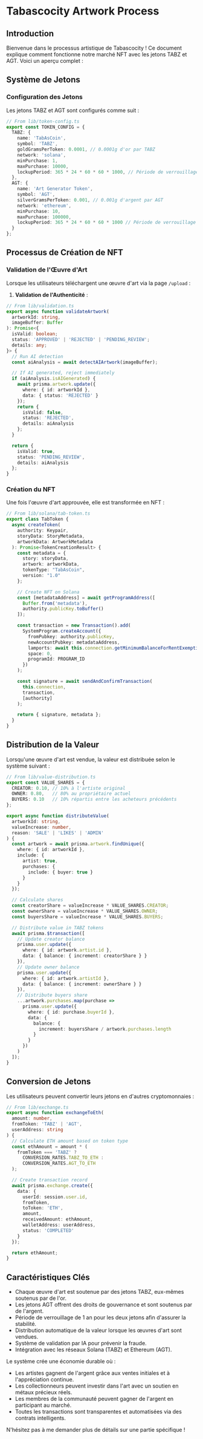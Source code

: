 # Tabascocity Artwork Process

## Introduction

Bienvenue dans le processus artistique de Tabascocity ! Ce document explique comment fonctionne notre marché NFT avec les jetons TABZ et AGT. Voici un aperçu complet :

## Système de Jetons

### Configuration des Jetons

Les jetons TABZ et AGT sont configurés comme suit :

```typescript
// From lib/token-config.ts
export const TOKEN_CONFIG = {
  TABZ: {
    name: 'TabAsCoin',
    symbol: 'TABZ',
    goldGramsPerToken: 0.0001, // 0.0001g d'or par TABZ
    network: 'solana',
    minPurchase: 1,
    maxPurchase: 10000,
    lockupPeriod: 365 * 24 * 60 * 60 * 1000, // Période de verrouillage de 1 an
  },
  AGT: {
    name: 'Art Generator Token',
    symbol: 'AGT',
    silverGramsPerToken: 0.001, // 0.001g d'argent par AGT
    network: 'ethereum',
    minPurchase: 10,
    maxPurchase: 100000,
    lockupPeriod: 365 * 24 * 60 * 60 * 1000 // Période de verrouillage de 1 an
  }
};
```

## Processus de Création de NFT

### Validation de l'Œuvre d'Art

Lorsque les utilisateurs téléchargent une œuvre d'art via la page `/upload` :

1. **Validation de l'Authenticité** :

```typescript
// From lib/validation.ts
export async function validateArtwork(
  artworkId: string,
  imageBuffer: Buffer
): Promise<{
  isValid: boolean;
  status: 'APPROVED' | 'REJECTED' | 'PENDING_REVIEW';
  details: any;
}> {
  // Run AI detection
  const aiAnalysis = await detectAIArtwork(imageBuffer);

  // If AI generated, reject immediately
  if (aiAnalysis.isAIGenerated) {
    await prisma.artwork.update({
      where: { id: artworkId },
      data: { status: 'REJECTED' }
    });
    return {
      isValid: false,
      status: 'REJECTED',
      details: aiAnalysis
    };
  }

  return {
    isValid: true,
    status: 'PENDING_REVIEW',
    details: aiAnalysis
  };
}
```

### Création du NFT

Une fois l'œuvre d'art approuvée, elle est transformée en NFT :

```typescript
// From lib/solana/tab-token.ts
export class TabToken {
  async createToken(
    authority: Keypair,
    storyData: StoryMetadata,
    artworkData: ArtworkMetadata
  ): Promise<TokenCreationResult> {
    const metadata = {
      story: storyData,
      artwork: artworkData,
      tokenType: "TabAsCoin",
      version: "1.0"
    };

    // Create NFT on Solana
    const [metadataAddress] = await getProgramAddress([
      Buffer.from('metadata'),
      authority.publicKey.toBuffer()
    ]);

    const transaction = new Transaction().add(
      SystemProgram.createAccount({
        fromPubkey: authority.publicKey,
        newAccountPubkey: metadataAddress,
        lamports: await this.connection.getMinimumBalanceForRentExemption(0),
        space: 0,
        programId: PROGRAM_ID
      })
    );

    const signature = await sendAndConfirmTransaction(
      this.connection,
      transaction,
      [authority]
    );

    return { signature, metadata };
  }
}
```

## Distribution de la Valeur

Lorsqu'une œuvre d'art est vendue, la valeur est distribuée selon le système suivant :

```typescript
// From lib/value-distribution.ts
export const VALUE_SHARES = {
  CREATOR: 0.10, // 10% à l'artiste original
  OWNER: 0.80,   // 80% au propriétaire actuel
  BUYERS: 0.10   // 10% répartis entre les acheteurs précédents
};

export async function distributeValue(
  artworkId: string,
  valueIncrease: number,
  reason: 'SALE' | 'LIKES' | 'ADMIN'
) {
  const artwork = await prisma.artwork.findUnique({
    where: { id: artworkId },
    include: {
      artist: true,
      purchases: {
        include: { buyer: true }
      }
    }
  });

  // Calculate shares
  const creatorShare = valueIncrease * VALUE_SHARES.CREATOR;
  const ownerShare = valueIncrease * VALUE_SHARES.OWNER;
  const buyersShare = valueIncrease * VALUE_SHARES.BUYERS;

  // Distribute value in TABZ tokens
  await prisma.$transaction([
    // Update creator balance
    prisma.user.update({
      where: { id: artwork.artist.id },
      data: { balance: { increment: creatorShare } }
    }),
    // Update owner balance
    prisma.user.update({
      where: { id: artwork.artistId },
      data: { balance: { increment: ownerShare } }
    }),
    // Distribute buyers share
    ...artwork.purchases.map(purchase =>
      prisma.user.update({
        where: { id: purchase.buyerId },
        data: {
          balance: {
            increment: buyersShare / artwork.purchases.length
          }
        }
      })
    )
  ]);
}
```

## Conversion de Jetons

Les utilisateurs peuvent convertir leurs jetons en d'autres cryptomonnaies :

```typescript
// From lib/exchange.ts
export async function exchangeToEth(
  amount: number,
  fromToken: 'TABZ' | 'AGT',
  userAddress: string
) {
  // Calculate ETH amount based on token type
  const ethAmount = amount * (
    fromToken === 'TABZ' ?
      CONVERSION_RATES.TABZ_TO_ETH :
      CONVERSION_RATES.AGT_TO_ETH
  );

  // Create transaction record
  await prisma.exchange.create({
    data: {
      userId: session.user.id,
      fromToken,
      toToken: 'ETH',
      amount,
      receivedAmount: ethAmount,
      walletAddress: userAddress,
      status: 'COMPLETED'
    }
  });

  return ethAmount;
}
```

## Caractéristiques Clés

- Chaque œuvre d'art est soutenue par des jetons TABZ, eux-mêmes soutenus par de l'or.
- Les jetons AGT offrent des droits de gouvernance et sont soutenus par de l'argent.
- Période de verrouillage de 1 an pour les deux jetons afin d'assurer la stabilité.
- Distribution automatique de la valeur lorsque les œuvres d'art sont vendues.
- Système de validation par IA pour prévenir la fraude.
- Intégration avec les réseaux Solana (TABZ) et Ethereum (AGT).

Le système crée une économie durable où :

- Les artistes gagnent de l'argent grâce aux ventes initiales et à l'appréciation continue.
- Les collectionneurs peuvent investir dans l'art avec un soutien en métaux précieux réels.
- Les membres de la communauté peuvent gagner de l'argent en participant au marché.
- Toutes les transactions sont transparentes et automatisées via des contrats intelligents.

N'hésitez pas à me demander plus de détails sur une partie spécifique !